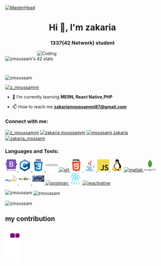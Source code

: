 [![MasterHead](https://pbs.twimg.com/profile_banners/1475143905171623943/1646685837/1500x500)](https://zmoussam.io)
<h1 align="center">Hi 👋, I'm zakaria</h1>
<h3 align="center">1337(42 Network) student</h3>
<img align="right" alt="Coding" width="400" src="https://cdn.dribbble.com/users/1059583/screenshots/4171367/coding-freak.gif">
<!-- - 🌱 I’m currently learning everything 
- 🥅 2022 Goals: Learn more about web3 
<br> -->

![zmoussam's 42 stats](https://badge.mediaplus.ma/kettlebells/zmoussam)

<br>
<p align="left"> <img src="https://komarev.com/ghpvc/?username=zmoussam&label=Profile%20views&color=0e75b6&style=flat" alt="zmoussam" /> </p>

<p align="left"> <a href="https://twitter.com/z_moussammi" target="blank"><img src="https://img.shields.io/twitter/follow/z_moussammi?logo=twitter&style=for-the-badge" alt="z_moussammi" /></a> </p>

- 🌱 I’m currently learning **MERN, React Native,PHP**

- 📫 How to reach me **zakariamoussammi87@gmail.com**

<h3 align="left">Connect with me:</h3>
<p align="left">
<a href="https://twitter.com/z_moussammi" target="blank"><img align="center" src="https://raw.githubusercontent.com/rahuldkjain/github-profile-readme-generator/master/src/images/icons/Social/twitter.svg" alt="z_moussammi" height="30" width="40" /></a>
<a href="https://linkedin.com/in/zakaria moussammi" target="blank"><img align="center" src="https://raw.githubusercontent.com/rahuldkjain/github-profile-readme-generator/master/src/images/icons/Social/linked-in-alt.svg" alt="zakaria moussammi" height="30" width="40" /></a>
<a href="https://fb.com/moussami zakaria" target="blank"><img align="center" src="https://raw.githubusercontent.com/rahuldkjain/github-profile-readme-generator/master/src/images/icons/Social/facebook.svg" alt="moussami zakaria" height="30" width="40" /></a>
<a href="https://instagram.com/zakaria_mossami" target="blank"><img align="center" src="https://raw.githubusercontent.com/rahuldkjain/github-profile-readme-generator/master/src/images/icons/Social/instagram.svg" alt="zakaria_mossami" height="30" width="40" /></a>
</p>

<h3 align="left">Languages and Tools:</h3>
<p align="left"> <a href="https://getbootstrap.com" target="_blank" rel="noreferrer"> <img src="https://raw.githubusercontent.com/devicons/devicon/master/icons/bootstrap/bootstrap-plain-wordmark.svg" alt="bootstrap" width="40" height="40"/> </a> <a href="https://www.cprogramming.com/" target="_blank" rel="noreferrer"> <img src="https://raw.githubusercontent.com/devicons/devicon/master/icons/c/c-original.svg" alt="c" width="40" height="40"/> </a> <a href="https://www.w3schools.com/css/" target="_blank" rel="noreferrer"> <img src="https://raw.githubusercontent.com/devicons/devicon/master/icons/css3/css3-original-wordmark.svg" alt="css3" width="40" height="40"/> </a> <a href="https://expressjs.com" target="_blank" rel="noreferrer"> <img src="https://raw.githubusercontent.com/devicons/devicon/master/icons/express/express-original-wordmark.svg" alt="express" width="40" height="40"/> </a> <a href="https://git-scm.com/" target="_blank" rel="noreferrer"> <img src="https://www.vectorlogo.zone/logos/git-scm/git-scm-icon.svg" alt="git" width="40" height="40"/> </a> <a href="https://www.w3.org/html/" target="_blank" rel="noreferrer"> <img src="https://raw.githubusercontent.com/devicons/devicon/master/icons/html5/html5-original-wordmark.svg" alt="html5" width="40" height="40"/> </a> <a href="https://www.java.com" target="_blank" rel="noreferrer"> <img src="https://raw.githubusercontent.com/devicons/devicon/master/icons/java/java-original.svg" alt="java" width="40" height="40"/> </a> <a href="https://developer.mozilla.org/en-US/docs/Web/JavaScript" target="_blank" rel="noreferrer"> <img src="https://raw.githubusercontent.com/devicons/devicon/master/icons/javascript/javascript-original.svg" alt="javascript" width="40" height="40"/> </a> <a href="https://www.linux.org/" target="_blank" rel="noreferrer"> <img src="https://raw.githubusercontent.com/devicons/devicon/master/icons/linux/linux-original.svg" alt="linux" width="40" height="40"/> </a> <a href="https://www.mathworks.com/" target="_blank" rel="noreferrer"> <img src="https://upload.wikimedia.org/wikipedia/commons/2/21/Matlab_Logo.png" alt="matlab" width="40" height="40"/> </a> <a href="https://www.mongodb.com/" target="_blank" rel="noreferrer"> <img src="https://raw.githubusercontent.com/devicons/devicon/master/icons/mongodb/mongodb-original-wordmark.svg" alt="mongodb" width="40" height="40"/> </a> <a href="https://www.mysql.com/" target="_blank" rel="noreferrer"> <img src="https://raw.githubusercontent.com/devicons/devicon/master/icons/mysql/mysql-original-wordmark.svg" alt="mysql" width="40" height="40"/> </a> <a href="https://nodejs.org" target="_blank" rel="noreferrer"> <img src="https://raw.githubusercontent.com/devicons/devicon/master/icons/nodejs/nodejs-original-wordmark.svg" alt="nodejs" width="40" height="40"/> </a> <a href="https://www.php.net" target="_blank" rel="noreferrer"> <img src="https://raw.githubusercontent.com/devicons/devicon/master/icons/php/php-original.svg" alt="php" width="40" height="40"/> </a> <a href="https://postman.com" target="_blank" rel="noreferrer"> <img src="https://www.vectorlogo.zone/logos/getpostman/getpostman-icon.svg" alt="postman" width="40" height="40"/> </a> <a href="https://reactjs.org/" target="_blank" rel="noreferrer"> <img src="https://raw.githubusercontent.com/devicons/devicon/master/icons/react/react-original-wordmark.svg" alt="react" width="40" height="40"/> </a> <a href="https://reactnative.dev/" target="_blank" rel="noreferrer"> <img src="https://reactnative.dev/img/header_logo.svg" alt="reactnative" width="40" height="40"/> </a> </p>

<p><img align="left" src="https://github-readme-stats.vercel.app/api/top-langs?username=zmoussam&show_icons=true&locale=en&layout=compact" alt="zmoussam" /></p>

<p>&nbsp;<img align="center" src="https://github-readme-stats.vercel.app/api?username=zmoussam&show_icons=true&locale=en" alt="zmoussam" /></p>

<p><img align="center" src="https://github-readme-streak-stats.herokuapp.com/?user=zmoussam&" alt="zmoussam" /></p>

## my contribution 

![snake gif](https://github.com/zmoussam/zmoussam/blob/output/github-contribution-grid-snake.gif)
